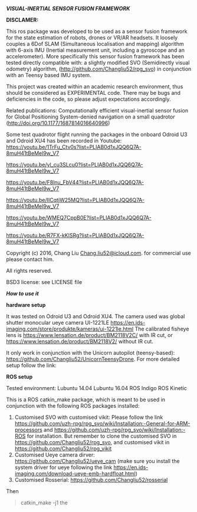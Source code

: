 ***VISUAL-INERTIAL SENSOR FUSION FRAMEWORK***

**DISCLAMER:**

This ros package was developed to be used as a sensor fusion framework for the state estimation of robots, drones or VR/AR headsets.
It loosely couples a 6Dof SLAM (Simultaneous localisation and mapping) algorithm with 6-axis IMU (Inertial measurement unit, including a gyroscope and an accelerometer).
More specifically this sensor fusion framework has been tested directly compatible with:
	a slightly modified SVO (Semidirectly visual odometry) algorithm, (http://github.com/Changliu52/rpg_svo)
	in conjunction with an Teensy based IMU system.

This project was created within an academic research environment, thus should be considered as EXPERIMENTAL code. There may be bugs and deficiencies in the code, so please adjust expectations accordingly.

Related publications:
	Computationally efficient visual-inertial sensor fusion for Global Positioning System-denied navigation on a small quadrotor (http://doi.org/10.1177/1687814016640996)

Some test quadrotor flight running the packages in the onboard Odroid U3 and Odroid XU4 has been recorded in Youtube:
https://youtu.be/1TrFu_Ctv0s?list=PLIAB0d1xJQQ6Q7A-8muH41tBeMel9w_V7

https://youtu.be/yl_cu3SLcu0?list=PLIAB0d1xJQQ6Q7A-8muH41tBeMel9w_V7

https://youtu.be/F8lnu_FbV44?list=PLIAB0d1xJQQ6Q7A-8muH41tBeMel9w_V7

https://youtu.be/IICqtjW25MQ?list=PLIAB0d1xJQQ6Q7A-8muH41tBeMel9w_V7

https://youtu.be/WMEQ7CppB0E?list=PLIAB0d1xJQQ6Q7A-8muH41tBeMel9w_V7

https://youtu.be/R7FX-kKlSRg?list=PLIAB0d1xJQQ6Q7A-8muH41tBeMel9w_V7

Copyright (c) 2016, Chang Liu Chang.liu52@icloud.com. for commercial use please contact him.

All rights reserved.

BSD3 license: see LICENSE file

***How to use it***

**hardware setup**

It was tested on Odroid U3 and Odroid XU4.
The camera used was global shutter monocular ueye camera UI-1221LE https://en.ids-imaging.com/store/produkte/kameras/ui-1221le.html
The calibrated fisheye lens is https://www.lensation.de/product/BM2118V2C/ with IR cut, or https://www.lensation.de/product/BM2118V2/ without IR cut.

It only work in conjunction with the Unicorn autopilot (teensy-based): https://github.com/Changliu52/UnicornTeensyDrone.
For more detailed setup follow the link:

**ROS setup**

Tested environment: 
Lubuntu 14.04
Lubuntu 16.04
ROS Indigo
ROS Kinetic

This is a ROS catkin_make package, which is meant to be used in conjunction with the following ROS packages installed:
1. Customised SVO with customised vikit: Please follow the link https://github.com/uzh-rpg/rpg_svo/wiki/Installation:-General-for-ARM-processors and https://github.com/uzh-rpg/rpg_svo/wiki/Installation:-ROS for installation. But remember to clone the customised SVO in https://github.com/Changliu52/rpg_svo, and customised vikit in https://github.com/Changliu52/rpg_vikit
2. Customised Ueye camera dirver: https://github.com/Changliu52/ueye_cam (make sure you install the system driver for ueye following the link https://en.ids-imaging.com/download-ueye-emb-hardfloat.html)
3. Customised Rosserial: https://github.com/Changliu52/rosserial

Then 
>catkin_make -j1
the 

